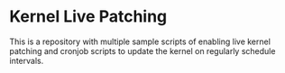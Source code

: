 # Kernel Live Patching

This is a repository with multiple sample scripts of enabling live kernel patching and cronjob scripts to update the kernel on regularly schedule intervals.
